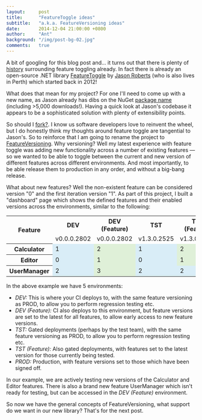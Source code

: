 ```yaml
---
layout:     post
title:      "FeatureToggle ideas"
subtitle:   "a.k.a. FeatureVersioning ideas"
date:       2014-12-04 21:00:00 +0800
author:     "Ant"
background: "/img/post-bg-02.jpg"
comments:   true
---
```


<p>A bit of googling for this blog post and... it turns out that there is plenty of <a href="http://en.wikipedia.org/wiki/Feature_toggle">history</a> surrounding feature toggling already. In fact there is already an open-source .NET library <a href="https://github.com/jason-roberts/FeatureToggle">FeatureToggle</a> by <a href="https://github.com/jason-roberts">Jason Roberts</a> (who is also lives in Perth) which started back in 2012!</p>

<p>What does that mean for my project? For one I'll need to come up with a new name, as Jason already has dibs on the NuGet <a href="https://www.nuget.org/packages/FeatureToggle/" title="FeatureToggle on NuGet">package name</a> (including &gt;5,000 downloads!). Having a quick look at Jason's codebase it appears to be a sophisticated solution with plenty of extensibility points.</p>

<p>So should I <a href="https://help.github.com/articles/fork-a-repo/">fork?</a>. I know us software developers love to reinvent the wheel, but I do honestly think my thoughts around feature toggle are tangential to Jason's. So to reinforce that I am going to rename the project to <a href="http://antmeehan.com/FeatureVersioning">FeatureVersioning</a>. Why versioning? Well my latest experience with feature toggle was adding new functionality across a number of existing features &#8212; so we wanted to be able to toggle between the current and new version of different features across different environments. And most importantly, to be able release them to production in any order, and without a big-bang release.</p>

<p>What about new features? Well the non-existent feature can be considered version "0" and the first iteration version "1". As part of this project, I built a "dashboard" page which shows the defined features and their enabled versions across the environments, similar to the following:</p>

<style>
	.v1 {
		background-color: #D9EDF7;
	}
	.v2 {
		background-color: #DFF0D8;
	}
</style>

<table class="table table-bordered">
<tr>
	<th rowspan="2">Feature</th>
	<th>DEV</th>
	<th>DEV (Feature)</th>
	<th>TST</th>
	<th>TST (Feature)</th>
	<th>PROD</th>
</tr>
<tr>
	<td>v0.0.0.2802</td>
	<td>v0.0.0.2802</td>
	<td>v1.3.0.2525</td>
	<td>v1.3.0.2525</td>
	<td>v1.2.0.1843</td>
</tr>
<tr>
	<th>Calculator</th>
	<td class="v1">1</td>
	<td class="v2">2</td>
	<td class="v1">1</td>
	<td class="v2">2</td>
	<td class="v1">1</td>
</tr>
<tr>
	<th>Editor</th>
	<td class="v1">0</td>
	<td class="v2">1</td>
	<td class="v1">0</td>
	<td class="v2">1</td>
	<td class="v1">0</td>
</tr>
<tr>
	<th>UserManager</th>
	<td class="v1">2</td>
	<td class="v2">3</td>
	<td class="v1">2</td>
	<td class="v1">2</td>
	<td class="v1">2</td>
</tr>
</table>

<p>In the above example we have 5 environments:</p>
<ul>
	<li><i>DEV:</i> This is where your CI deploys to, with the same feature versioning as PROD, to allow you to perform regression testing etc.</li>
	<li><i>DEV (Feature):</i> CI also deploys to this environment, but feature versions are set to the latest for all features, to allow early access to new feature versions.</li>
	<li><i>TST:</i> Gated deployments (perhaps by the test team), with the same feature versioning as PROD, to allow you to perform regression testing etc.</li>
	<li><i>TST (Feature):</i> Also gated deployments, with features set to the latest version for those currently being tested.</li>
	<li><i>PROD:</i> Production, with feature versions set to those which have been signed off.</li>
</ul>
<p>In our example, we are actively testing new versions of the Calculator and Editor features. There is also a brand new feature UserManager which isn't ready for testing, but can be accessed in the <i>DEV (Feature)</i> environment.</p>

<p>So now we have the general concepts of FeatureVersioning, what support do we want in our new library? That's for the next post.</p>